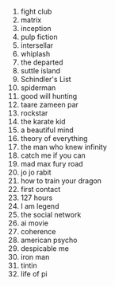 1. fight club
2. matrix
3. inception
4. pulp fiction
5. intersellar
6. whiplash
7. the departed
8. suttle island
9. Schindler's List
10. spiderman
11. good will hunting
12. taare zameen par
13. rockstar
14. the karate kid
15. a beautiful mind
16. theory of everything
17. the man who knew infinity
18. catch me if you can
19. mad max fury road
20. jo jo rabit
21. how to train your dragon
22. first contact
23. 127 hours
24. I am legend
25. the social network
26. ai movie
27. coherence
28. american psycho
29. despicable me
30. iron man
31. tintin
32. life of pi